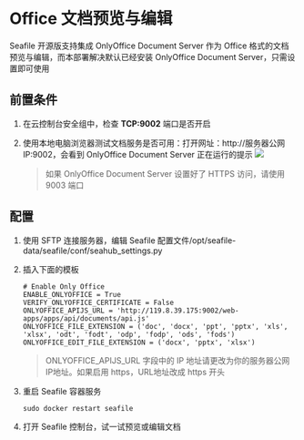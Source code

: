 # Office 文档预览与编辑

Seafile 开源版支持集成 OnlyOffice Document Server 作为 Office 格式的文档预览与编辑，而本部署解决默认已经安装 OnlyOffice Document Server，只需设置即可使用

## 前置条件

1. 在云控制台安全组中，检查 **TCP:9002** 端口是否开启
2. 使用本地电脑浏览器测试文档服务是否可用：打开网址：http://服务器公网IP:9002，会看到 OnlyOffice Document Server 正在运行的提示 
   ![](https://libs.websoft9.com/Websoft9/DocsPicture/zh/onlyoffice/onlyoffice-dkisrunning-websoft9.png)
   
   > 如果 OnlyOffice Document Server 设置好了 HTTPS 访问，请使用 9003 端口

## 配置

1. 使用 SFTP 连接服务器，编辑 Seafile 配置文件/opt/seafile-data/seafile/conf/seahub_settings.py
2. 插入下面的模板
   ```
   # Enable Only Office
   ENABLE_ONLYOFFICE = True
   VERIFY_ONLYOFFICE_CERTIFICATE = False
   ONLYOFFICE_APIJS_URL = 'http://119.8.39.175:9002/web-apps/apps/api/documents/api.js'
   ONLYOFFICE_FILE_EXTENSION = ('doc', 'docx', 'ppt', 'pptx', 'xls', 'xlsx', 'odt', 'fodt', 'odp', 'fodp', 'ods', 'fods')
   ONLYOFFICE_EDIT_FILE_EXTENSION = ('docx', 'pptx', 'xlsx')
   ```
   > ONLYOFFICE_APIJS_URL 字段中的 IP 地址请更改为你的服务器公网IP地址。如果启用 https，URL地址改成 https 开头

3. 重启 Seafile 容器服务
   ```
   sudo docker restart seafile
   ```

4. 打开 Seafile 控制台，试一试预览或编辑文档
